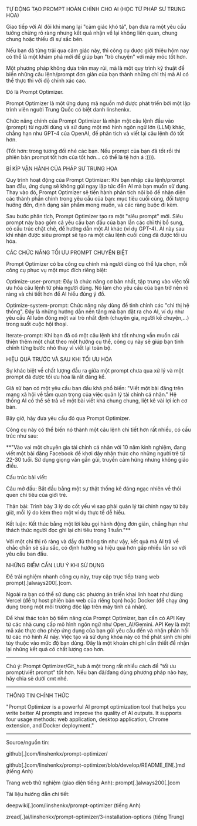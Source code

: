 TỰ ĐỘNG TẠO PROMPT HOÀN CHỈNH CHO AI (HỌC TỪ PHÁP SƯ TRUNG HOA)

Giao tiếp với AI đôi khi mang lại "cảm giác khó tả", bạn đưa ra một yêu cầu tưởng chừng rõ ràng nhưng kết quả nhận về lại không liên quan, chung chung hoặc thiếu đi sự sắc bén.

Nếu bạn đã từng trải qua cảm giác này, thì công cụ được giới thiệu hôm nay có thể là một khám phá mới để giúp bạn "trò chuyện" với máy móc tốt hơn.

Một phương pháp không dựa trên may rủi, mà là một quy trình kỹ thuật để biến những câu lệnh/prompt đơn giản của bạn thành những chỉ thị mà AI có thể thực thi với độ chính xác cao.

Đó là Prompt Optimizer.

Prompt Optimizer là một ứng dụng mã nguồn mở được phát triển bởi một lập trình viên người Trung Quốc có biệt danh linshenkx.

Chức năng chính của Prompt Optimizer là nhận một câu lệnh đầu vào (prompt) từ người dùng và sử dụng một mô hình ngôn ngữ lớn (LLM) khác, chẳng hạn như GPT-4 của OpenAI, để phân tích và viết lại câu lệnh đó tốt hơn.

(Tốt hơn: trong tương đối nhé các bạn. Nếu prompt của bạn đã tốt rồi thì phiên bản prompt tốt hơn của tốt hơn... có thể là tệ hơn á :)))).

BÍ KÍP VẬN HÀNH CỦA PHÁP SƯ TRUNG HOA

Quy trình hoạt động của Prompt Optimizer: Khi bạn nhập câu lệnh/prompt ban đầu, ứng dụng sẽ không gửi ngay lập tức đến AI mà bạn muốn sử dụng. Thay vào đó, Prompt Optimizer sẽ tiến hành phân tích nội bộ để nhận diện các thành phần chính trong yêu cầu của bạn: mục tiêu cuối cùng, đối tượng hướng đến, định dạng sản phẩm mong muốn, và các ràng buộc đi kèm.

Sau bước phân tích, Prompt Optimizer tạo ra một "siêu prompt" mới. Siêu prompt này bao gồm cả yêu cầu ban đầu của bạn lẫn các chỉ thị bổ sung, có cấu trúc chặt chẽ, để hướng dẫn một AI khác (ví dụ GPT-4). AI này sau khi nhận được siêu prompt sẽ tạo ra một câu lệnh cuối cùng đã được tối ưu hóa.

CÁC CHỨC NĂNG TỐI ƯU PROMPT CHUYÊN BIỆT

Prompt Optimizer có ba công cụ chính mà người dùng có thể lựa chọn, mỗi công cụ phục vụ một mục đích riêng biệt:

Optimize-user-prompt: Đây là chức năng cơ bản nhất, tập trung vào việc tối ưu hóa câu lệnh từ phía người dùng. Nó làm cho yêu cầu của bạn trở nên rõ ràng và chi tiết hơn để AI hiểu đúng ý đồ.

Optimize-system-prompt: Chức năng này dùng để tinh chỉnh các "chỉ thị hệ thống". Đây là những hướng dẫn nền tảng mà bạn đặt ra cho AI, ví dụ như yêu cầu AI luôn đóng một vai trò nhất định (chuyên gia, người kể chuyện,...) trong suốt cuộc hội thoại.

Iterate-prompt: Khi bạn đã có một câu lệnh khá tốt nhưng vẫn muốn cải thiện thêm một chút theo một hướng cụ thể, công cụ này sẽ giúp bạn tinh chỉnh từng bước nhỏ thay vì viết lại toàn bộ.

HIỆU QUẢ TRƯỚC VÀ SAU KHI TỐI ƯU HÓA

Sự khác biệt về chất lượng đầu ra giữa một prompt chưa qua xử lý và một prompt đã được tối ưu hóa là rất đáng kể.

Giả sử bạn có một yêu cầu ban đầu khá phổ biến: "Viết một bài đăng trên mạng xã hội về tầm quan trọng của việc quản lý tài chính cá nhân." Hệ thống AI có thể sẽ trả về một bài viết khá chung chung, liệt kê vài lợi ích cơ bản.

Bây giờ, hãy đưa yêu cầu đó qua Prompt Optimizer.

Công cụ này có thể biến nó thành một câu lệnh chi tiết hơn rất nhiều, có cấu trúc như sau:

**"Vào vai một chuyên gia tài chính cá nhân với 10 năm kinh nghiệm, đang viết một bài đăng Facebook để khơi dậy nhận thức cho những người trẻ từ 22-30 tuổi. Sử dụng giọng văn gần gũi, truyền cảm hứng nhưng không giáo điều.

Cấu trúc bài viết:

Câu mở đầu: Bắt đầu bằng một sự thật thống kê đáng ngạc nhiên về thói quen chi tiêu của giới trẻ.

Thân bài: Trình bày 3 lý do cốt yếu vì sao phải quản lý tài chính ngay từ bây giờ, mỗi lý do kèm theo một ví dụ thực tế dễ hiểu.

Kết luận: Kết thúc bằng một lời kêu gọi hành động đơn giản, chẳng hạn như thách thức người đọc ghi lại chi tiêu trong 1 tuần."**

Với một chỉ thị rõ ràng và đầy đủ thông tin như vậy, kết quả mà AI trả về chắc chắn sẽ sâu sắc, có định hướng và hiệu quả hơn gấp nhiều lần so với yêu cầu ban đầu.

NHỮNG ĐIỂM CẦN LƯU Ý KHI SỬ DỤNG

Để trải nghiệm nhanh công cụ này, truy cập trực tiếp trang web prompt[.]always200[.]com.

Ngoài ra bạn có thể sử dụng các phương án triển khai linh hoạt như dùng Vercel (để tự host phiên bản web của riêng bạn) hoặc Docker (để chạy ứng dụng trong một môi trường độc lập trên máy tính cá nhân).

Để khai thác toàn bộ tiềm năng của Prompt Optimizer, bạn cần có API Key từ các nhà cung cấp mô hình ngôn ngữ như Open_AI/Gemini. API Key là một mã xác thực cho phép ứng dụng của bạn gửi yêu cầu đến và nhận phản hồi từ các mô hình AI này. Việc tạo và sử dụng khóa này có thể phát sinh chi phí tùy thuộc vào mức độ bạn dùng. Đây là một khoản chi phí cần thiết để nhận lại những kết quả có chất lượng cao hơn.

-------

Chú ý: Prompt Optimizer/Git_hub à một trong rất nhiều cách để "tối ưu prompt/viết prompt" tốt hơn. Nếu bạn đã/đang dùng phương pháp nào hay, hãy chia sẻ dưới cmt nhé.

_______

THÔNG TIN CHÍNH THỨC

"Prompt Optimizer is a powerful AI prompt optimization tool that helps you write better AI prompts and improve the quality of AI outputs. It supports four usage methods: web application, desktop application, Chrome extension, and Docker deployment."

_______

Source/nguồn tin:

github[.]com/linshenkx/prompt-optimizer/

github[.]com/linshenkx/prompt-optimizer/blob/develop/README_EN[.]md (tiếng Anh)

Trang web thử nghiệm (giao diện tiếng Anh): prompt[.]always200[.]com

Tài liệu hướng dẫn chi tiết:

deepwiki[.]com/linshenkx/prompt-optimizer (tiếng Anh)

zread[.]ai/linshenkx/prompt-optimizer/3-installation-options (tiếng Trung)